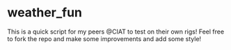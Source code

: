 # weather_fun
This is a quick script for my peers @CIAT to test on their own rigs! Feel free to fork the repo and make some improvements and add some style!
